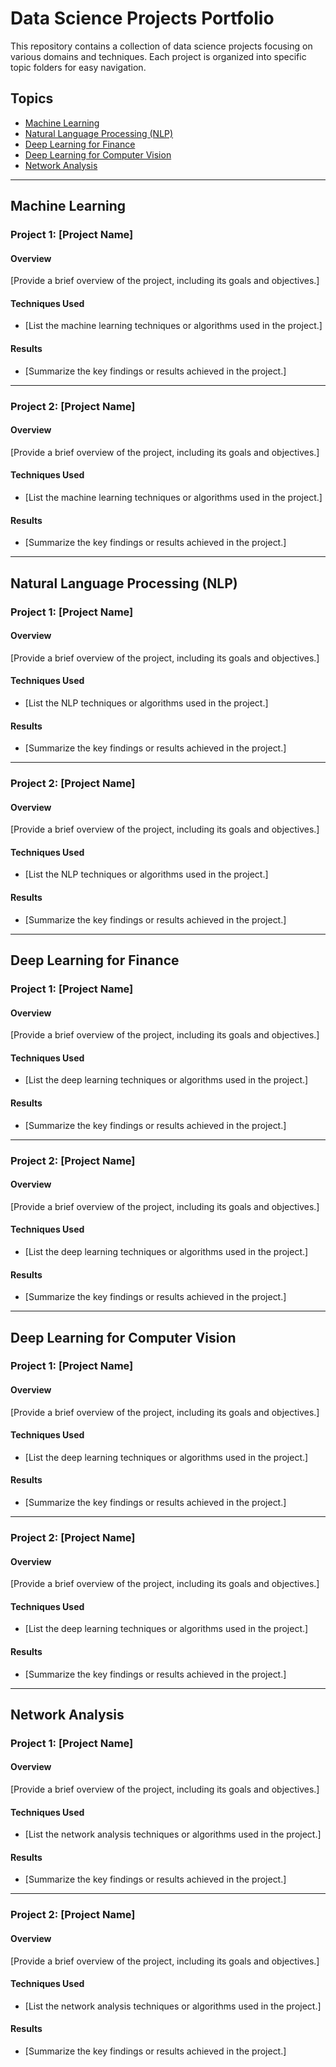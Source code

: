 # Data Science Projects Portfolio

This repository contains a collection of data science projects focusing on various domains and techniques. Each project is organized into specific topic folders for easy navigation.

## Topics

- [Machine Learning](#machine-learning)
- [Natural Language Processing (NLP)](#natural-language-processing-nlp)
- [Deep Learning for Finance](#deep-learning-for-finance)
- [Deep Learning for Computer Vision](#deep-learning-for-computer-vision)
- [Network Analysis](#network-analysis)

---

## Machine Learning

### Project 1: [Project Name]

#### Overview

[Provide a brief overview of the project, including its goals and objectives.]

#### Techniques Used

- [List the machine learning techniques or algorithms used in the project.]

#### Results

- [Summarize the key findings or results achieved in the project.]

---

### Project 2: [Project Name]

#### Overview

[Provide a brief overview of the project, including its goals and objectives.]

#### Techniques Used

- [List the machine learning techniques or algorithms used in the project.]

#### Results

- [Summarize the key findings or results achieved in the project.]

---

## Natural Language Processing (NLP)

### Project 1: [Project Name]

#### Overview

[Provide a brief overview of the project, including its goals and objectives.]

#### Techniques Used

- [List the NLP techniques or algorithms used in the project.]

#### Results

- [Summarize the key findings or results achieved in the project.]

---

### Project 2: [Project Name]

#### Overview

[Provide a brief overview of the project, including its goals and objectives.]

#### Techniques Used

- [List the NLP techniques or algorithms used in the project.]

#### Results

- [Summarize the key findings or results achieved in the project.]

---

## Deep Learning for Finance

### Project 1: [Project Name]

#### Overview

[Provide a brief overview of the project, including its goals and objectives.]

#### Techniques Used

- [List the deep learning techniques or algorithms used in the project.]

#### Results

- [Summarize the key findings or results achieved in the project.]

---

### Project 2: [Project Name]

#### Overview

[Provide a brief overview of the project, including its goals and objectives.]

#### Techniques Used

- [List the deep learning techniques or algorithms used in the project.]

#### Results

- [Summarize the key findings or results achieved in the project.]

---

## Deep Learning for Computer Vision

### Project 1: [Project Name]

#### Overview

[Provide a brief overview of the project, including its goals and objectives.]

#### Techniques Used

- [List the deep learning techniques or algorithms used in the project.]

#### Results

- [Summarize the key findings or results achieved in the project.]

---

### Project 2: [Project Name]

#### Overview

[Provide a brief overview of the project, including its goals and objectives.]

#### Techniques Used

- [List the deep learning techniques or algorithms used in the project.]

#### Results

- [Summarize the key findings or results achieved in the project.]

---

## Network Analysis

### Project 1: [Project Name]

#### Overview

[Provide a brief overview of the project, including its goals and objectives.]

#### Techniques Used

- [List the network analysis techniques or algorithms used in the project.]

#### Results

- [Summarize the key findings or results achieved in the project.]

---

### Project 2: [Project Name]

#### Overview

[Provide a brief overview of the project, including its goals and objectives.]

#### Techniques Used

- [List the network analysis techniques or algorithms used in the project.]

#### Results

- [Summarize the key findings or results achieved in the project.]

